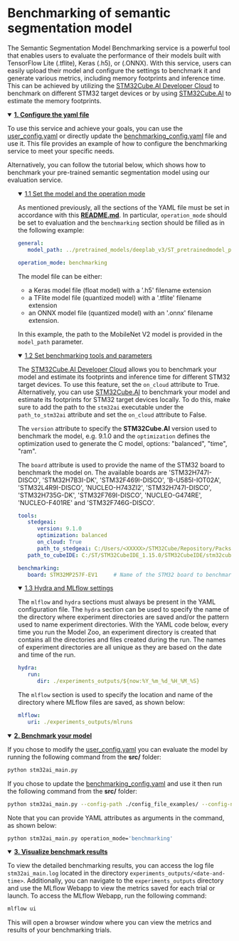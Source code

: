 # Benchmarking of semantic segmentation model

The Semantic Segmentation Model Benchmarking service is a powerful tool that enables users to evaluate the performance of their models built with TensorFlow Lite (.tflite), Keras (.h5), or (.ONNX). With this service, users can easily upload their model and configure the settings to benchmark it and generate various metrics, including memory footprints and inference time. This can be achieved by utilizing the [STM32Cube.AI Developer Cloud](https://stm32ai-cs.st.com/home) to benchmark on different STM32 target devices or by using [STM32Cube.AI](https://www.st.com/en/embedded-software/x-cube-ai.html) to estimate the memory footprints.


<details open><summary><a href="#1"><b>1. Configure the yaml file</b></a></summary><a id="1"></a>

To use this service and achieve your goals, you can use the [user_config.yaml](../user_config.yaml) or directly update the [benchmarking_config.yaml](../config_file_examples/benchmarking_config.yaml) file and use it. This file provides an example of how to configure the benchmarking service to meet your specific needs.

Alternatively, you can follow the tutorial below, which shows how to benchmark your pre-trained semantic segmentation model using our evaluation service.

<ul><details open><summary><a href="#1-1">1.1 Set the model and the operation mode</a></summary><a id="1-1"></a>

As mentioned previously, all the sections of the YAML file must be set in accordance with this **[README.md](../config_file_examples/benchmarking_config.yaml)**.
In particular, `operation_mode` should be set to evaluation and the `benchmarking` section should be filled as in the following example: 

```yaml
general:
   model_path: ../pretrained_models/deeplab_v3/ST_pretrainedmodel_public_dataset/pascal_voc_coco_2012/deeplab_v3_mobilenetv2_05_16_512_fft/deeplab_v3_mobilenetv2_05_16_512_fft_int8.tflite

operation_mode: benchmarking
```

The model file can be either:
- a Keras model file (float model) with a '.h5' filename extension
- a TFlite model file (quantized model) with a '.tflite' filename extension
- an ONNX model file (quantized model) with an '.onnx' filename extension.

In this example, the path to the MobileNet V2 model is provided in the `model_path` parameter.

</details></ul>
<ul><details open><summary><a href="#1-2">1.2 Set benchmarking tools and parameters</a></summary><a id="1-2"></a>

The [STM32Cube.AI Developer Cloud](https://stm32ai-cs.st.com/home) allows you to benchmark your model and estimate its footprints and inference time for different STM32 target devices. To use this feature, set the `on_cloud` attribute to True. Alternatively, you can use [STM32Cube.AI](https://www.st.com/en/embedded-software/x-cube-ai.html) to benchmark your model and estimate its footprints for STM32 target devices locally. To do this, make sure to add the path to the `stm32ai` executable under the `path_to_stm32ai` attribute and set the `on_cloud` attribute to False.

The `version` attribute to specify the **STM32Cube.AI** version used to benchmark the model, e.g. 9.1.0 and the `optimization` defines the optimization used to generate the C model, options: "balanced", "time", "ram".

The `board` attribute is used to provide the name of the STM32 board to benchmark the model on. The available boards are 'STM32H747I-DISCO', 'STM32H7B3I-DK', 'STM32F469I-DISCO', 'B-U585I-IOT02A', 'STM32L4R9I-DISCO', 'NUCLEO-H743ZI2', 'STM32H747I-DISCO', 'STM32H735G-DK', 'STM32F769I-DISCO', 'NUCLEO-G474RE', 'NUCLEO-F401RE' and 'STM32F746G-DISCO'.

```yaml
tools:
   stedgeai:
      version: 9.1.0
      optimization: balanced
      on_cloud: True
      path_to_stedgeai: C:/Users/<XXXXX>/STM32Cube/Repository/Packs/STMicroelectronics/X-CUBE-AI/<*.*.*>/Utilities/windows/stedgeai.exe
   path_to_cubeIDE: C:/ST/STM32CubeIDE_1.15.0/STM32CubeIDE/stm32cubeide.exe

benchmarking:
   board: STM32MP257F-EV1     # Name of the STM32 board to benchmark the model on
```

</details></ul>
<ul><details open><summary><a href="#1-3">1.3 Hydra and MLflow settings</a></summary><a id="1-3"></a>

The `mlflow` and `hydra` sections must always be present in the YAML configuration file. The `hydra` section can be used to specify the name of the directory where experiment directories are saved and/or the pattern used to name experiment directories. With the YAML code below, every time you run the Model Zoo, an experiment directory is created that contains all the directories and files created during the run. The names of experiment directories are all unique as they are based on the date and time of the run.

```yaml
hydra:
   run:
      dir: ./experiments_outputs/${now:%Y_%m_%d_%H_%M_%S}
```

The `mlflow` section is used to specify the location and name of the directory where MLflow files are saved, as shown below:

```yaml
mlflow:
   uri: ./experiments_outputs/mlruns
```

</details></ul>
</details>
<details open><summary><a href="#2"><b>2. Benchmark your model</b></a></summary><a id="2"></a>

If you chose to modify the [user_config.yaml](../user_config.yaml) you can evaluate the model by running the following command from the **src/** folder:

```bash
python stm32ai_main.py
```
If you chose to update the [benchmarking_config.yaml](../config_file_examples/benchmarking_config.yaml) and use it then run the following command from the **src/** folder: 

```bash
python stm32ai_main.py --config-path ./config_file_examples/ --config-name benchmarking_config.yaml
```
Note that you can provide YAML attributes as arguments in the command, as shown below:

```bash
python stm32ai_main.py operation_mode='benchmarking'
```

</details>
<details open><summary><a href="#3"><b>3. Visualize benchmark results</b></a></summary><a id="3"></a>

To view the detailed benchmarking results, you can access the log file `stm32ai_main.log` located in the directory `experiments_outputs/<date-and-time>`. Additionally, you can navigate to the `experiments_outputs` directory and use the MLflow Webapp to view the metrics saved for each trial or launch. To access the MLflow Webapp, run the following command:

```bash
mlflow ui
``` 

This will open a browser window where you can view the metrics and results of your benchmarking trials.

</details>
